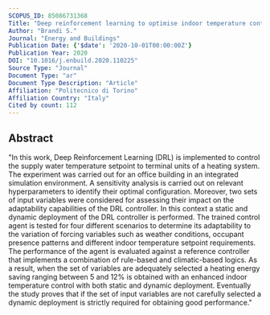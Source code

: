 ```yaml
---
SCOPUS_ID: 85086731368
Title: "Deep reinforcement learning to optimise indoor temperature control and heating energy consumption in buildings"
Author: "Brandi S."
Journal: "Energy and Buildings"
Publication Date: {'$date': '2020-10-01T00:00:00Z'}
Publication Year: 2020
DOI: "10.1016/j.enbuild.2020.110225"
Source Type: "Journal"
Document Type: "ar"
Document Type Description: "Article"
Affiliation: "Politecnico di Torino"
Affiliation Country: "Italy"
Cited by count: 112
---
```


## Abstract
"In this work, Deep Reinforcement Learning (DRL) is implemented to control the supply water temperature setpoint to terminal units of a heating system. The experiment was carried out for an office building in an integrated simulation environment. A sensitivity analysis is carried out on relevant hyperparameters to identify their optimal configuration. Moreover, two sets of input variables were considered for assessing their impact on the adaptability capabilities of the DRL controller. In this context a static and dynamic deployment of the DRL controller is performed. The trained control agent is tested for four different scenarios to determine its adaptability to the variation of forcing variables such as weather conditions, occupant presence patterns and different indoor temperature setpoint requirements. The performance of the agent is evaluated against a reference controller that implements a combination of rule-based and climatic-based logics. As a result, when the set of variables are adequately selected a heating energy saving ranging between 5 and 12% is obtained with an enhanced indoor temperature control with both static and dynamic deployment. Eventually the study proves that if the set of input variables are not carefully selected a dynamic deployment is strictly required for obtaining good performance."
